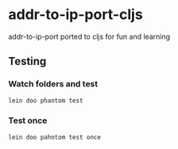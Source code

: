 # addr-to-ip-port-cljs
addr-to-ip-port ported to cljs for fun and learning

## Testing

### Watch folders and test

```bash
lein doo phantom test
```

### Test once

```bash
lein doo pahntom test once
```


